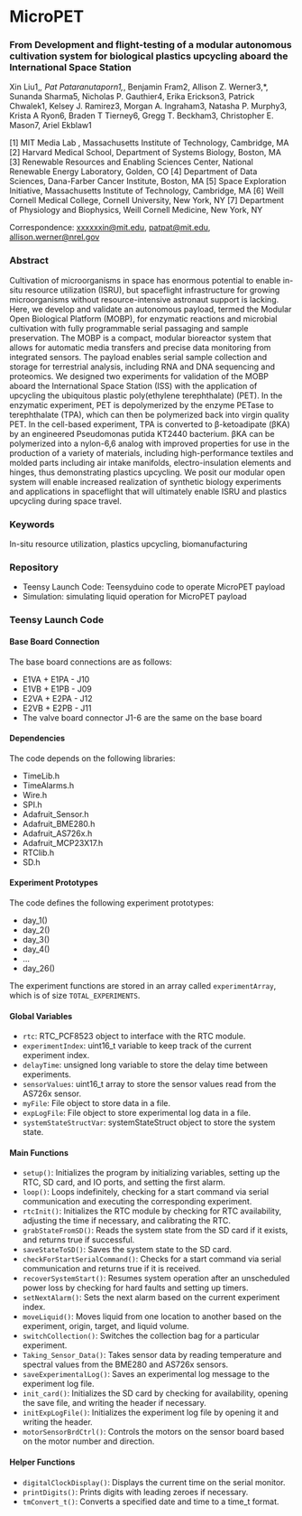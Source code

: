 # MicroPET
###  From Development and flight-testing of a modular autonomous cultivation system for biological plastics upcycling aboard the International Space Station

Xin Liu1,*, Pat Pataranutaporn1,*, Benjamin Fram2, Allison Z. Werner3,*, Sunanda Sharma5, Nicholas P. Gauthier4, Erika Erickson3, Patrick Chwalek1, Kelsey J. Ramirez3, Morgan A. Ingraham3, Natasha P. Murphy3, Krista A Ryon6, Braden T Tierney6, Gregg T. Beckham3, Christopher E. Mason7, Ariel Ekblaw1

[1] MIT Media Lab	, Massachusetts Institute of Technology, Cambridge, MA 
[2] Harvard Medical School, Department of Systems Biology, Boston, MA 
[3] Renewable Resources and Enabling Sciences Center, National Renewable Energy Laboratory, Golden, CO 
[4] Department of Data Sciences, Dana-Farber Cancer Institute, Boston, MA
[5] Space Exploration Initiative, Massachusetts Institute of Technology, Cambridge, MA
[6] Weill Cornell Medical College, Cornell University, New York, NY
[7] Department of Physiology and Biophysics, Weill Cornell Medicine, New York, NY

Correspondence: xxxxxxin@mit.edu, patpat@mit.edu, allison.werner@nrel.gov

### Abstract
Cultivation of microorganisms in space has enormous potential to enable in-situ resource utilization (ISRU), but spaceflight infrastructure for growing microorganisms without resource-intensive astronaut support is lacking. Here, we develop and validate an autonomous payload, termed the Modular Open Biological Platform (MOBP), for enzymatic reactions and microbial cultivation with fully programmable serial passaging and sample preservation. The MOBP is a compact, modular bioreactor system that allows for automatic media transfers and precise data monitoring from integrated sensors. The payload enables serial sample collection and storage for terrestrial analysis, including RNA and DNA sequencing and proteomics. We designed two experiments for validation of the MOBP aboard the International Space Station (ISS) with the application of upcycling the ubiquitous plastic poly(ethylene terephthalate) (PET). In the enzymatic experiment, PET is depolymerized by the enzyme PETase to terephthalate (TPA), which can then be polymerized back into virgin quality PET. In the cell-based experiment, TPA is converted to β-ketoadipate (βKA) by an engineered Pseudomonas putida KT2440 bacterium. βKA can be polymerized into a nylon-6,6 analog with improved properties for use in the production of a variety of materials, including high-performance textiles and molded parts including air intake manifolds, electro-insulation elements and hinges, thus demonstrating plastics upcycling. We posit our modular open system will enable increased realization of synthetic biology experiments and applications in spaceflight that will ultimately enable ISRU and plastics upcycling during space travel.

### Keywords
In-situ resource utilization, plastics upcycling, biomanufacturing

### Repository
- Teensy Launch Code: Teensyduino code to operate MicroPET payload
- Simulation: simulating liquid operation for MicroPET payload

### Teensy Launch Code
#### Base Board Connection
The base board connections are as follows:
- E1VA + E1PA - J10
- E1VB + E1PB - J09
- E2VA + E2PA - J12
- E2VB + E2PB - J11
- The valve board connector J1-6 are the same on the base board

#### Dependencies
The code depends on the following libraries:
- TimeLib.h
- TimeAlarms.h
- Wire.h
- SPI.h
- Adafruit_Sensor.h
- Adafruit_BME280.h
- Adafruit_AS726x.h
- Adafruit_MCP23X17.h
- RTClib.h
- SD.h

#### Experiment Prototypes
The code defines the following experiment prototypes:
- day_1()
- day_2()
- day_3()
- day_4()
- ...
- day_26()

The experiment functions are stored in an array called `experimentArray`, which is of size `TOTAL_EXPERIMENTS`.

#### Global Variables
- `rtc`: RTC_PCF8523 object to interface with the RTC module.
- `experimentIndex`: uint16_t variable to keep track of the current experiment index.
- `delayTime`: unsigned long variable to store the delay time between experiments.
- `sensorValues`: uint16_t array to store the sensor values read from the AS726x sensor.
- `myFile`: File object to store data in a file.
- `expLogFile`: File object to store experimental log data in a file.
- `systemStateStructVar`: systemStateStruct object to store the system state.

#### Main Functions
- `setup()`: Initializes the program by initializing variables, setting up the RTC, SD card, and IO ports, and setting the first alarm.
- `loop()`: Loops indefinitely, checking for a start command via serial communication and executing the corresponding experiment.
- `rtcInit()`: Initializes the RTC module by checking for RTC availability, adjusting the time if necessary, and calibrating the RTC.
- `grabStateFromSD()`: Reads the system state from the SD card if it exists, and returns true if successful.
- `saveStateToSD()`: Saves the system state to the SD card.
- `checkForStartSerialCommand()`: Checks for a start command via serial communication and returns true if it is received.
- `recoverSystemStart()`: Resumes system operation after an unscheduled power loss by checking for hard faults and setting up timers.
- `setNextAlarm()`: Sets the next alarm based on the current experiment index.
- `moveLiquid()`: Moves liquid from one location to another based on the experiment, origin, target, and liquid volume.
- `switchCollection()`: Switches the collection bag for a particular experiment.
- `Taking_Sensor_Data()`: Takes sensor data by reading temperature and spectral values from the BME280 and AS726x sensors.
- `saveExperimentalLog()`: Saves an experimental log message to the experiment log file.
- `init_card()`: Initializes the SD card by checking for availability, opening the save file, and writing the header if necessary.
- `initExpLogFile()`: Initializes the experiment log file by opening it and writing the header.
- `motorSensorBrdCtrl()`: Controls the motors on the sensor board based on the motor number and direction.

#### Helper Functions
- `digitalClockDisplay()`: Displays the current time on the serial monitor.
- `printDigits()`: Prints digits with leading zeroes if necessary.
- `tmConvert_t()`: Converts a specified date and time to a time_t format.
